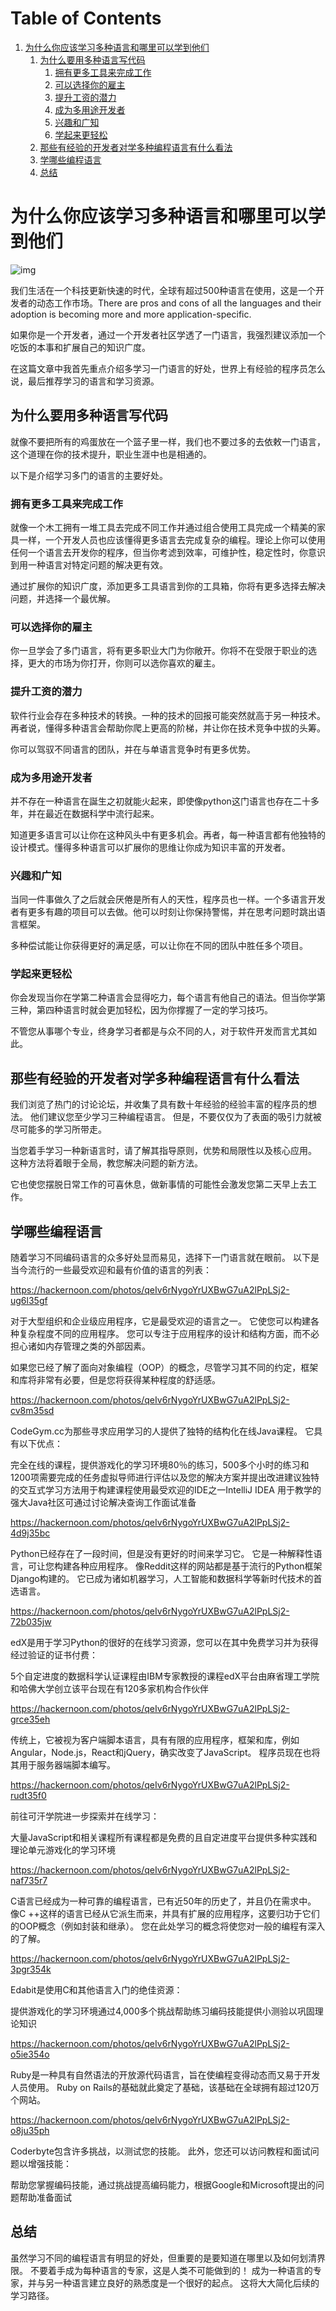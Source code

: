 
# Table of Contents

1.  [为什么你应该学习多种语言和哪里可以学到他们](#org6206330)
    1.  [为什么要用多种语言写代码](#org82db10a)
        1.  [拥有更多工具来完成工作](#orgc7ea080)
        2.  [可以选择你的雇主](#org81af87e)
        3.  [提升工资的潜力](#orgdbcadb4)
        4.  [成为多用途开发者](#org4d7d037)
        5.  [兴趣和广知](#org681660a)
        6.  [学起来更轻松](#org4682ab6)
    2.  [那些有经验的开发者对学多种编程语言有什么看法](#org57b4e79)
    3.  [学哪些编程语言](#orgb63165f)
    4.  [总结](#org0b046da)



<a id="org6206330"></a>

# 为什么你应该学习多种语言和哪里可以学到他们

![img](https://hackernoon.com/drafts/8cnv3597.png "我们生活在一个科技更新快速的时代，全球有超过500种语言在使用，这是一个开发者的动态工作市场。There are pros and cons of all the languages and their adoption is becoming more and more application-specific.")

我们生活在一个科技更新快速的时代，全球有超过500种语言在使用，这是一个开发者的动态工作市场。There are pros and cons of all the languages and their adoption is becoming more and more application-specific.

如果你是一个开发者，通过一个开发者社区学透了一门语言，我强烈建议添加一个吃饭的本事和扩展自己的知识广度。

在这篇文章中我首先重点介绍多学习一门语言的好处，世界上有经验的程序员怎么说，最后推荐学习的语言和学习资源。


<a id="org82db10a"></a>

## 为什么要用多种语言写代码

就像不要把所有的鸡蛋放在一个篮子里一样，我们也不要过多的去依敕一门语言，这个道理在你的技术提升，职业生涯中也是相通的。

以下是介绍学习多门的语言的主要好处。


<a id="orgc7ea080"></a>

### 拥有更多工具来完成工作

就像一个木工拥有一堆工具去完成不同工作并通过组合使用工具完成一个精美的家具一样，一个开发人员也应该懂得更多语言去完成复杂的编程。理论上你可以使用任何一个语言去开发你的程序，但当你考滤到效率，可维护性，稳定性时，你意识到用一种语言对特定问题的解决更有效。

通过扩展你的知识广度，添加更多工具语言到你的工具箱，你将有更多选择去解决问题，并选择一个最优解。


<a id="org81af87e"></a>

### 可以选择你的雇主

你一旦学会了多门语言，将有更多职业大门为你敞开。你将不在受限于职业的选择，更大的市场为你打开，你则可以选你喜欢的雇主。


<a id="orgdbcadb4"></a>

### 提升工资的潜力

软件行业会存在多种技术的转换。一种的技术的回报可能突然就高于另一种技术。再者说，懂得多种语言会帮助你爬上更高的阶梯，并让你在技术竞争中拔的头筹。

你可以驾驭不同语言的团队，并在与单语言竞争时有更多优势。


<a id="org4d7d037"></a>

### 成为多用途开发者

并不存在一种语言在誕生之初就能火起来，即使像python这门语言也存在二十多年，并在最近在数据科学中流行起来。

知道更多语言可以让你在这种风头中有更多机会。再者，每一种语言都有他独特的设计模式。懂得多种语言可以扩展你的思维让你成为知识丰富的开发者。


<a id="org681660a"></a>

### 兴趣和广知

当同一件事做久了之后就会厌倦是所有人的天性，程序员也一样。一个多语言开发者有更多有趣的项目可以去做。他可以时刻让你保持警惕，并在思考问题时跳出语言框架。

多种偿试能让你获得更好的满足感，可以让你在不同的团队中胜任多个项目。


<a id="org4682ab6"></a>

### 学起来更轻松

你会发现当你在学第二种语言会显得吃力，每个语言有他自己的语法。但当你学第三种，第四种语言时就会更加轻松，因为你撑握了一定的学习技巧。

不管您从事哪个专业，终身学习者都是与众不同的人，对于软件开发而言尤其如此。


<a id="org57b4e79"></a>

## 那些有经验的开发者对学多种编程语言有什么看法

我们浏览了热门的讨论论坛，并收集了具有数十年经验的经验丰富的程序员的想法。 他们建议您至少学习三种编程语言。 但是，不要仅仅为了表面的吸引力就被尽可能多的学习所带走。

当您着手学习一种新语言时，请了解其指导原则，优势和局限性以及核心应用。 这种方法将着眼于全局，教您解决问题的新方法。

它也使您摆脱日常工作的可喜休息，做新事情的可能性会激发您第二天早上去工作。


<a id="orgb63165f"></a>

## 学哪些编程语言

随着学习不同编码语言的众多好处显而易见，选择下一门语言就在眼前。 以下是当今流行的一些最受欢迎和最有价值的语言的列表：

<https://hackernoon.com/photos/qeIv6rNygoYrUXBwG7uA2lPpLSj2-ug6l35gf>

对于大型组织和企业级应用程序，它是最受欢迎的语言之一。 它使您可以构建各种复杂程度不同的应用程序。 您可以专注于应用程序的设计和结构方面，而不必担心诸如内存管理之类的外部因素。

如果您已经了解了面向对象编程（OOP）的概念，尽管学习其不同的约定，框架和库将非常有必要，但是您将获得某种程度的舒适感。

<https://hackernoon.com/photos/qeIv6rNygoYrUXBwG7uA2lPpLSj2-cv8m35sd>

CodeGym.cc为那些寻求应用学习的人提供了独特的结构化在线Java课程。 它具有以下优点：

完全在线的课程，提供游戏化的学习环境80％的练习，500多个小时的练习和1200项需要完成的任务虚拟导师进行评估以及您的解决方案并提出改进建议独特的交互式学习方法用于构建课程使用最受欢迎的IDE之一IntelliJ IDEA 用于教学的强大Java社区可通过讨论解决查询工作面试准备

<https://hackernoon.com/photos/qeIv6rNygoYrUXBwG7uA2lPpLSj2-4d9j35bc>

Python已经存在了一段时间，但是没有更好的时间来学习它。 它是一种解释性语言，可让您构建各种应用程序。 像Reddit这样的网站都是基于流行的Python框架Django构建的。 它已成为诸如机器学习，人工智能和数据科学等新时代技术的首选语言。

<https://hackernoon.com/photos/qeIv6rNygoYrUXBwG7uA2lPpLSj2-72b035jw>

edX是用于学习Python的很好的在线学习资源，您可以在其中免费学习并为获得经过验证的证书付费：

5个自定进度的数据科学认证课程由IBM专家教授的课程edX平台由麻省理工学院和哈佛大学创立该平台现在有120多家机构合作伙伴

<https://hackernoon.com/photos/qeIv6rNygoYrUXBwG7uA2lPpLSj2-grce35eh>

传统上，它被视为客户端脚本语言，具有有限的应用程序，框架和库，例如Angular，Node.js，React和jQuery，确实改变了JavaScript。 程序员现在也将其用于服务器端脚本编写。

<https://hackernoon.com/photos/qeIv6rNygoYrUXBwG7uA2lPpLSj2-rudt35f0>

前往可汗学院进一步探索并在线学习：

大量JavaScript和相关课程所有课程都是免费的且自定进度平台提供多种实践和理论单元游戏化的学习环境

<https://hackernoon.com/photos/qeIv6rNygoYrUXBwG7uA2lPpLSj2-naf735r7>

C语言已经成为一种可靠的编程语言，已有近50年的历史了，并且仍在需求中。 像C ++这样的语言已经从它派生而来，并具有扩展的应用程序，这要归功于它们的OOP概念（例如封装和继承）。 您在此处学习的概念将使您对一般的编程有深入的了解。

<https://hackernoon.com/photos/qeIv6rNygoYrUXBwG7uA2lPpLSj2-3pgr354k>

Edabit是使用C和其他语言入门的绝佳资源：

提供游戏化的学习环境通过4,000多个挑战帮助练习编码技能提供小测验以巩固理论知识

<https://hackernoon.com/photos/qeIv6rNygoYrUXBwG7uA2lPpLSj2-o5ie354o>

Ruby是一种具有自然语法的开放源代码语言，旨在使编程变得动态而又易于开发人员使用。 Ruby on Rails的基础就此奠定了基础，该基础在全球拥有超过120万个网站。

<https://hackernoon.com/photos/qeIv6rNygoYrUXBwG7uA2lPpLSj2-o8ju35ph>

Coderbyte包含许多挑战，以测试您的技能。 此外，您还可以访问教程和面试问题以增强技能：

帮助您掌握编码技能，通过挑战提高编码能力，根据Google和Microsoft提出的问题帮助准备面试


<a id="org0b046da"></a>

## 总结

虽然学习不同的编程语言有明显的好处，但重要的是要知道在哪里以及如何划清界限。 不要着手成为每种语言的专家，这是人类不可能做到的！ 成为一种语言的专家，并与另一种语言建立良好的熟悉度是一个很好的起点。 这将大大简化后续的学习路径。

